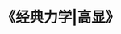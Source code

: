 ---
title:  《经典力学|高显》
layout: list
cascade:
    type: blog
    layout: single
categories: [Classical  Mechanics]
---